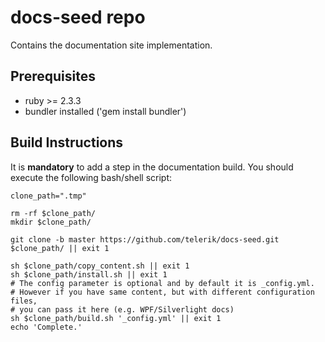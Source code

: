 # docs-seed repo
Contains the documentation site implementation.

## Prerequisites
- ruby >= 2.3.3
- bundler installed ('gem install bundler')

## Build Instructions
It is **mandatory** to add a step in the documentation build. You should execute the following bash/shell script:

```console
clone_path=".tmp"

rm -rf $clone_path/
mkdir $clone_path/

git clone -b master https://github.com/telerik/docs-seed.git $clone_path/ || exit 1

sh $clone_path/copy_content.sh || exit 1
sh $clone_path/install.sh || exit 1
# The config parameter is optional and by default it is _config.yml.
# However if you have same content, but with different configuration files, 
# you can pass it here (e.g. WPF/Silverlight docs)
sh $clone_path/build.sh '_config.yml' || exit 1
echo 'Complete.'
```

